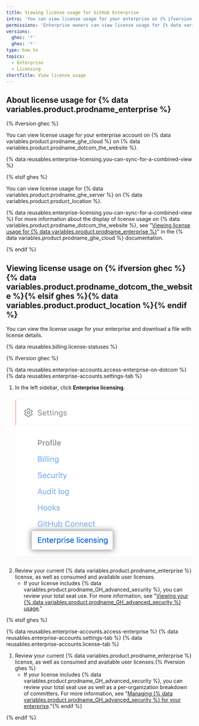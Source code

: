```yaml
---
title: Viewing license usage for GitHub Enterprise
intro: 'You can view license usage for your enterprise on {% ifversion ghec %}{% data variables.product.prodname_dotcom_the_website %}{% elsif ghes %}{% data variables.product.product_location %}{% endif %}.'
permissions: 'Enterprise owners can view license usage for {% data variables.product.prodname_enterprise %}.'
versions:
  ghec: '*'
  ghes: '*'
type: how_to
topics:
  - Enterprise
  - Licensing
shortTitle: View license usage
---
```


## About license usage for {% data variables.product.prodname_enterprise %}

{% ifversion ghec %}

You can view license usage for your enterprise account on {% data variables.product.prodname_ghe_cloud %} on {% data variables.product.prodname_dotcom_the_website %}.

{% data reusables.enterprise-licensing.you-can-sync-for-a-combined-view %}

{% elsif ghes %}

You can view license usage for {% data variables.product.prodname_ghe_server %} on {% data variables.product.product_location %}.

{% data reusables.enterprise-licensing.you-can-sync-for-a-combined-view %} For more information about the display of license usage on {% data variables.product.prodname_dotcom_the_website %}, see "[Viewing license usage for {% data variables.product.prodname_enterprise %}](/enterprise-cloud@latest/billing/managing-your-license-for-github-enterprise/viewing-license-usage-for-github-enterprise)" in the {% data variables.product.prodname_ghe_cloud %} documentation.

{% endif %}

## Viewing license usage on {% ifversion ghec %}{% data variables.product.prodname_dotcom_the_website %}{% elsif ghes %}{% data variables.product.product_location %}{% endif %}

You can view the license usage for your enterprise and download a file with license details.

{% data reusables.billing.license-statuses %}

{% ifversion ghec %}

{% data reusables.enterprise-accounts.access-enterprise-on-dotcom %}
{% data reusables.enterprise-accounts.settings-tab %}
1. In the left sidebar, click **Enterprise licensing**.
  !["Enterprise licensing" tab in the enterprise account settings sidebar](/assets/images/help/enterprises/enterprise-licensing-tab.png)
1. Review your current {% data variables.product.prodname_enterprise %} license, as well as consumed and available user licenses.
    - If your license includes {% data variables.product.prodname_GH_advanced_security %}, you can review your total seat use. For more information, see "[Viewing your {% data variables.product.prodname_GH_advanced_security %} usage](/billing/managing-billing-for-github-advanced-security/viewing-your-github-advanced-security-usage)."

{% elsif ghes %}

{% data reusables.enterprise-accounts.access-enterprise %}
{% data reusables.enterprise-accounts.settings-tab %}
{% data reusables.enterprise-accounts.license-tab %}
1. Review your current {% data variables.product.prodname_enterprise %} license, as well as consumed and available user licenses.{% ifversion ghes %}
    - If your license includes {% data variables.product.prodname_GH_advanced_security %}, you can review your total seat use as well as a per-organization breakdown of committers. For more information, see "[Managing {% data variables.product.prodname_GH_advanced_security %} for your enterprise](/admin/advanced-security)."{% endif %}

{% endif %}
